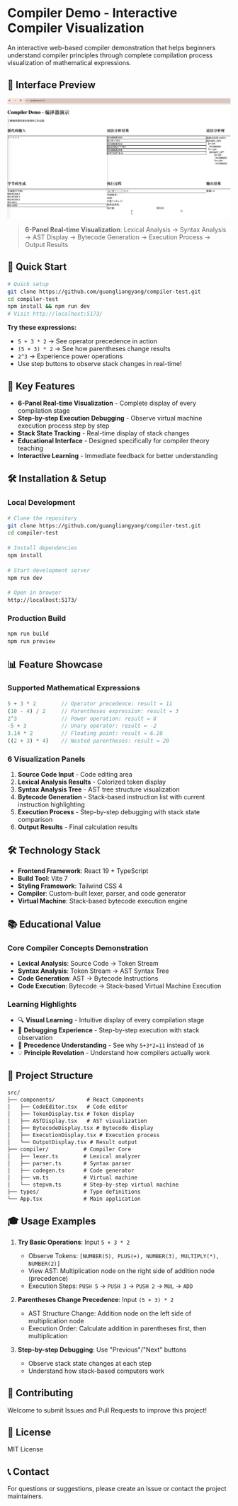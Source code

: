 # Compiler Demo - Interactive Compiler Visualization

An interactive web-based compiler demonstration that helps beginners understand compiler principles through complete compilation process visualization of mathematical expressions.

## 📸 Interface Preview

![Compiler Demo Interface](doc/interface.png)

> **6-Panel Real-time Visualization**: Lexical Analysis → Syntax Analysis → AST Display → Bytecode Generation → Execution Process → Output Results

## 🚀 Quick Start

```bash
# Quick setup
git clone https://github.com/guangliangyang/compiler-test.git
cd compiler-test
npm install && npm run dev
# Visit http://localhost:5173/
```

**Try these expressions:**
- `5 + 3 * 2` → See operator precedence in action
- `(5 + 3) * 2` → See how parentheses change results
- `2^3` → Experience power operations
- Use step buttons to observe stack changes in real-time!

## 🎯 Key Features

- **6-Panel Real-time Visualization** - Complete display of every compilation stage
- **Step-by-step Execution Debugging** - Observe virtual machine execution process step by step
- **Stack State Tracking** - Real-time display of stack changes
- **Educational Interface** - Designed specifically for compiler theory teaching
- **Interactive Learning** - Immediate feedback for better understanding

## 🛠️ Installation & Setup

### Local Development

```bash
# Clone the repository
git clone https://github.com/guangliangyang/compiler-test.git
cd compiler-test

# Install dependencies
npm install

# Start development server
npm run dev

# Open in browser
http://localhost:5173/
```

### Production Build

```bash
npm run build
npm run preview
```

## 📊 Feature Showcase

### Supported Mathematical Expressions

```javascript
5 + 3 * 2        // Operator precedence: result = 11
(10 - 4) / 2     // Parentheses expression: result = 3
2^3              // Power operation: result = 8
-5 + 3           // Unary operator: result = -2
3.14 * 2         // Floating point: result = 6.28
((2 + 3) * 4)    // Nested parentheses: result = 20
```

### 6 Visualization Panels

1. **Source Code Input** - Code editing area
2. **Lexical Analysis Results** - Colorized token display
3. **Syntax Analysis Tree** - AST tree structure visualization
4. **Bytecode Generation** - Stack-based instruction list with current instruction highlighting
5. **Execution Process** - Step-by-step debugging with stack state comparison
6. **Output Results** - Final calculation results

## 🛠️ Technology Stack

- **Frontend Framework**: React 19 + TypeScript
- **Build Tool**: Vite 7
- **Styling Framework**: Tailwind CSS 4
- **Compiler**: Custom-built lexer, parser, and code generator
- **Virtual Machine**: Stack-based bytecode execution engine

## 📚 Educational Value

### Core Compiler Concepts Demonstration

- **Lexical Analysis**: Source Code → Token Stream
- **Syntax Analysis**: Token Stream → AST Syntax Tree
- **Code Generation**: AST → Bytecode Instructions
- **Code Execution**: Bytecode → Stack-based Virtual Machine Execution

### Learning Highlights

- 🔍 **Visual Learning** - Intuitive display of every compilation stage
- 🐛 **Debugging Experience** - Step-by-step execution with stack observation
- 🎯 **Precedence Understanding** - See why `5+3*2=11` instead of `16`
- 💡 **Principle Revelation** - Understand how compilers actually work

## 📁 Project Structure

```
src/
├── components/          # React Components
│   ├── CodeEditor.tsx   # Code editor
│   ├── TokenDisplay.tsx # Token display
│   ├── ASTDisplay.tsx   # AST visualization
│   ├── BytecodeDisplay.tsx # Bytecode display
│   ├── ExecutionDisplay.tsx # Execution process
│   └── OutputDisplay.tsx # Result output
├── compiler/           # Compiler Core
│   ├── lexer.ts        # Lexical analyzer
│   ├── parser.ts       # Syntax parser
│   ├── codegen.ts      # Code generator
│   ├── vm.ts           # Virtual machine
│   └── stepvm.ts       # Step-by-step virtual machine
├── types/              # Type definitions
└── App.tsx             # Main application
```

## 🎓 Usage Examples

1. **Try Basic Operations**: Input `5 + 3 * 2`
   - Observe Tokens: `[NUMBER(5), PLUS(+), NUMBER(3), MULTIPLY(*), NUMBER(2)]`
   - View AST: Multiplication node on the right side of addition node (precedence)
   - Execution Steps: `PUSH 5` → `PUSH 3` → `PUSH 2` → `MUL` → `ADD`

2. **Parentheses Change Precedence**: Input `(5 + 3) * 2`
   - AST Structure Change: Addition node on the left side of multiplication node
   - Execution Order: Calculate addition in parentheses first, then multiplication

3. **Step-by-step Debugging**: Use "Previous"/"Next" buttons
   - Observe stack state changes at each step
   - Understand how stack-based computers work

## 🤝 Contributing

Welcome to submit Issues and Pull Requests to improve this project!

## 📄 License

MIT License

## 📞 Contact

For questions or suggestions, please create an Issue or contact the project maintainers.
